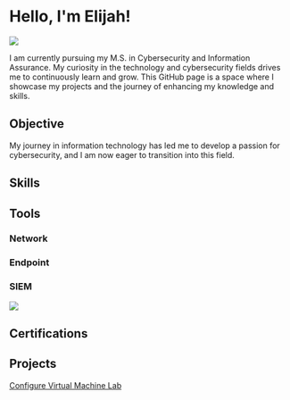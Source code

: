 # Hello, I'm Elijah!
<a href="https://www.linkedin.com/in/elijah-mcintyre-2345abc/" target="_blank">
    <img src="https://img.shields.io/badge/-LinkedIn-0072b1?&style=for-the-badge&logo=linkedin&logoColor=white" />
</a>



I am currently pursuing my M.S. in Cybersecurity and Information Assurance. My curiosity in the technology and cybersecurity fields
drives me to continuously learn and grow. This GitHub page is a space where I showcase my projects and the journey of enhancing my knowledge and skills.

## Objective


My journey in information technology has led me to develop a passion for cybersecurity, and I am now eager to transition into this field.

## Skills


## Tools


### Network


### Endpoint


### SIEM
<img src="https://img.shields.io/badge/-Splunk-000000?&style=for-the-badge&logo=Splunk&logoColor=white" />

## Certifications


## Projects

<a href="https://github.com/Emac-22/Configure-Virtual-Machine-Lab.git">Configure Virtual Machine Lab</a>
